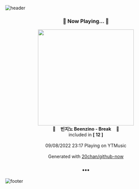 ![header](https://capsule-render.vercel.app/api?type=wave&height=170&section=header&text=Hi.%20I'm%20SHIFT&fontColor=090707&fontAlignX=45&fontAlignY=65&fontSize=100)

<h3 align="center">🎵 Now Playing... 🎵</h3>
<p align="center">
  <a href="https://music.youtube.com/watch?v=sE0tKkHrwJo">
    <img width="300" src="https://lh3.googleusercontent.com/KUILJI1T3xCwqy-0bblPFfRop8XraNLN6gZU6pn-rjBc_LNk8qePEavqvBJHeRV30p9vsBpNOpgVgLk">
  </a>
  <br>
  🎵&nbsp&nbsp&nbsp <b>빈지노 Beenzino - Break</b> &nbsp&nbsp&nbsp🎵
  <br>
  included in <b>[ 12 ]</b>
  
  <br />
  <br />
  09/08/2022 23:17 Playing on YTMusic
  <br />
  <br />
  Generated with <a href="https://github.com/20chan/github-now">20chan/github-now</a>
</p>

<h3 align="center">•••</h3>

![footer](https://capsule-render.vercel.app/api?type=wave&height=150&section=footer)
